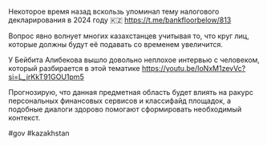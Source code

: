 
Некоторое время назад вскользь упоминал тему налогового декларирования в 2024 году 🇰🇿 https://t.me/bankfloorbelow/813

Вопрос явно волнует многих казахстанцев учитывая то, что круг лиц, которые должны будут её подавать со временем увеличится.

У Бейбита Алибекова вышло довольно неплохое интервью с человеком, который разбирается в этой тематике https://youtu.be/IoNxM1zevVc?si=L_jrKkT91GOU1pm5

Прогнозирую, что данная предметная область будет влиять на ракурс персональных финансовых сервисов и классифайд площадок, а подобные диалоги здорово помогают сформировать необходимый контекст.

#gov #kazakhstan 